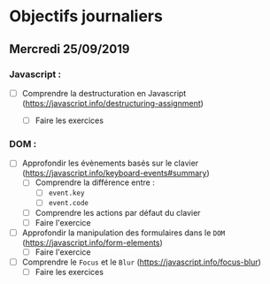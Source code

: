 # Objectifs journaliers

## Mercredi 25/09/2019

### Javascript :

  * [ ] Comprendre la destructuration en Javascript (https://javascript.info/destructuring-assignment)
    * [ ] Faire les exercices
  


### DOM : 

  * [ ] Approfondir les évènements basés sur le clavier (https://javascript.info/keyboard-events#summary)
    * [ ] Comprendre la différence entre : 
      * [ ] `event.key`
      * [ ] `event.code`
    * [ ] Comprendre les actions par défaut du clavier
    * [ ] Faire l'exercice

  * [ ] Approfondir la manipulation des formulaires dans le `DOM` (https://javascript.info/form-elements)
    * [ ] Faire l'exercice
  
  * [ ] Comprendre le `Focus` et le `Blur` (https://javascript.info/focus-blur)
    * [ ] Faire les exercices
